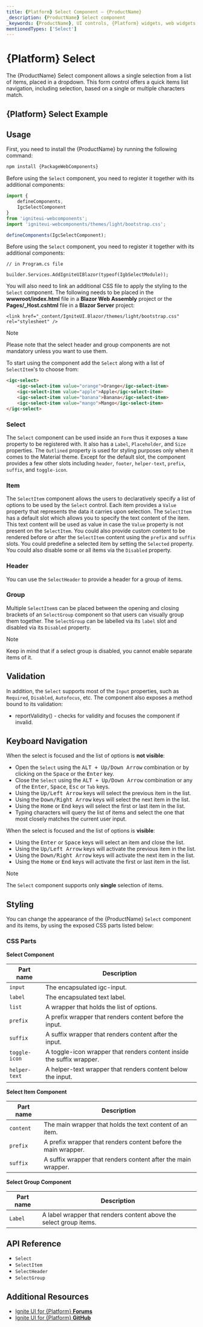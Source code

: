 ```yaml
---
title: {Platform} Select Component – {ProductName}
_description: {ProductName} Select component
_keywords: {ProductName}, UI controls, {Platform} widgets, web widgets, UI widgets, {Platform}, Native {Platform} Components Suite, Native {Platform} Controls, Native {Platform} Components Library, {Platform} Select components, {Platform} Select controls
mentionedTypes: ['Select']
---
```


# {Platform} Select

The {ProductName} Select component allows a single selection from a list of items, placed in a dropdown. This form control offers a quick items list navigation, including selection, based on a single or multiple characters match.

## {Platform} Select Example

<code-view style="height:220px"
           data-demos-base-url="{environment:demosBaseUrl}"
           iframe-src="{environment:demosBaseUrl}/inputs/select-overview" alt="{Platform} Select Example"
           github-src="inputs/select/overview">
</code-view>

<div class="divider--half"></div>

## Usage

<!-- WebComponents -->

First, you need to install the {ProductName} by running the following command:

```cmd
npm install {PackageWebComponents}
```

Before using the `Select` component, you need to register it together with its additional components:

```ts
import {
    defineComponents,
    IgcSelectComponent
}
from 'igniteui-webcomponents';
import 'igniteui-webcomponents/themes/light/bootstrap.css';

defineComponents(IgcSelectComponent);
```

<!-- end: WebComponents -->

<!-- Blazor -->

Before using the `Select` component, you need to register it together with its additional components:

```razor
// in Program.cs file

builder.Services.AddIgniteUIBlazor(typeof(IgbSelectModule));
```

You will also need to link an additional CSS file to apply the styling to the `Select` component. The following needs to be placed in the **wwwroot/index.html** file in a **Blazor Web Assembly** project or the **Pages/_Host.cshtml** file in a **Blazor Server** project:

```razor
<link href="_content/IgniteUI.Blazor/themes/light/bootstrap.css" rel="stylesheet" />
```

<!-- end: Blazor -->

> [!NOTE]
> Please note that the select header and group components are not mandatory unless you want to use them.

To start using the component add the `Select` along with a list of `SelectItem`'s to choose from:

```html
<igc-select>
    <igc-select-item value="orange">Orange</igc-select-item>
    <igc-select-item value="apple">Apple</igc-select-item>
    <igc-select-item value="banana">Banana</igc-select-item>
    <igc-select-item value="mango">Mango</igc-select-item>
</igc-select>
```

### Select

The `Select` component can be used inside an `Form` thus it exposes a `Name` property to be registered with. It also has a `Label`, `Placeholder`, and `Size` properties. The `Outlined` property is used for styling purposes only when it comes to the Material theme. Except for the default slot, the component provides a few other slots including `header`, `footer`, `helper-text`, `prefix`, `suffix`, and `toggle-icon`.

### Item

The `SelectItem` component allows the users to declaratively specify a list of options to be used by the `Select` control. Each item provides a `Value` property that represents the data it carries upon selection. The `SelectItem` has a default slot which allows you to specify the text content of the item. This text content will be used as value in case the `Value` property is not present on the `SelectItem`. You could also provide custom content to be rendered before or after the `SelectItem` content using the `prefix` and `suffix` slots. You could predefine a selected item by setting the `Selected` property. You could also disable some or all items via the `Disabled` property.

<code-view style="height: 220px"
           data-demos-base-url="{environment:dvDemosBaseUrl}"
           iframe-src="{environment:dvDemosBaseUrl}/inputs/select-item"
           alt="{Platform} Select Item Example"
           github-src="inputs/select/item">
</code-view>

### Header

You can use the `SelectHeader` to provide a header for a group of items.

<code-view style="height: 250px"
           data-demos-base-url="{environment:dvDemosBaseUrl}"
           iframe-src="{environment:dvDemosBaseUrl}/inputs/select-header"
           alt="{Platform} Select Header Example"
           github-src="inputs/select/header">
</code-view>

### Group

Multiple `SelectItem`s can be placed between the opening and closing brackets of an `SelectGroup` component so that users can visually group them together. The `SelectGroup` can be labelled via its `label` slot and disabled via its `Disabled` property.

> [!NOTE]
> Keep in mind that if a select group is disabled, you cannot enable separate items of it.

<code-view style="height: 480px"
           data-demos-base-url="{environment:dvDemosBaseUrl}"
           iframe-src="{environment:dvDemosBaseUrl}/inputs/select-group"
           alt="{Platform} Select Group Example"
           github-src="inputs/select/group">
</code-view>

## Validation

In addition, the `Select` supports most of the `Input` properties, such as `Required`, `Disabled`, `Autofocus`, etc. The component also exposes a method bound to its validation:

- reportValidity() - checks for validity and focuses the component if invalid.

## Keyboard Navigation

When the select is focused and the list of options is **not visible**:

- Open the `Select` using the <kbd>ALT + Up/Down Arrow</kbd> combination or by clicking on the <kbd>Space</kbd> or the <kbd>Enter</kbd> key.
- Close the `Select` using the <kbd>ALT + Up/Down Arrow</kbd> combination or any of the <kbd>Enter</kbd>, <kbd>Space</kbd>, <kbd>Esc</kbd> or `Tab` keys.
- Using the <kbd>Up/Left Arrow</kbd> keys will select the previous item in the list.
- Using the <kbd>Down/Right Arrow</kbd> keys will select the next item in the list.
- Using the <kbd>Home</kbd> or <kbd>End</kbd> keys will select the first or last item in the list.
- Typing characters will query the list of items and select the one that most closely matches the current user input.

When the select is focused and the list of options is **visible**:

- Using the <kbd>Enter</kbd> or <kbd>Space</kbd> keys will select an item and close the list.
- Using the <kbd>Up/Left Arrow</kbd> keys will activate the previous item in the list.
- Using the <kbd>Down/Right Arrow</kbd> keys will activate the next item in the list.
- Using the <kbd>Home</kbd> or <kbd>End</kbd> keys will activate the first or last item in the list.

> [!NOTE]
> The `Select` component supports only **single** selection of items.

<!-- WebComponents -->

## Styling

You can change the appearance of the {ProductName} `Select` component and its items, by using the exposed CSS parts listed below:

### CSS Parts

**Select Component**

Part name | Description
---------|------------
`input` | The encapsulated igc-input.
`label` | The encapsulated text label.
`list` | A wrapper that holds the list of options.
`prefix`  | A prefix wrapper that renders content before the input.
`suffix` | A suffix wrapper that renders content after the input.
`toggle-icon` | A toggle-icon wrapper that renders content inside the suffix wrapper.
`helper-text` | A helper-text wrapper that renders content below the input.

**Select Item Component**

Part name | Description
---------|------------
`content` | The main wrapper that holds the text content of an item.
`prefix`  | A prefix wrapper that renders content before the main wrapper.
`suffix` | A suffix wrapper that renders content after the main wrapper.

**Select Group Component**

Part name | Description
---------|------------
`Label` | A label wrapper that renders content above the select group items.

<code-view style="height: 380px"
           data-demos-base-url="{environment:dvDemosBaseUrl}"
           iframe-src="{environment:dvDemosBaseUrl}/inputs/select-styling"
           alt="{Platform} Select Styling Example"
           github-src="inputs/select/styling">
</code-view>

## API Reference

* `Select`
* `SelectItem`
* `SelectHeader`
* `SelectGroup`

<!-- end: WebComponents -->

## Additional Resources

* [Ignite UI for {Platform} **Forums**](https://www.infragistics.com/community/forums/f/ignite-ui-for-{Platform})
* [Ignite UI for {Platform} **GitHub**](https://github.com/IgniteUI/igniteui-{Platform})
